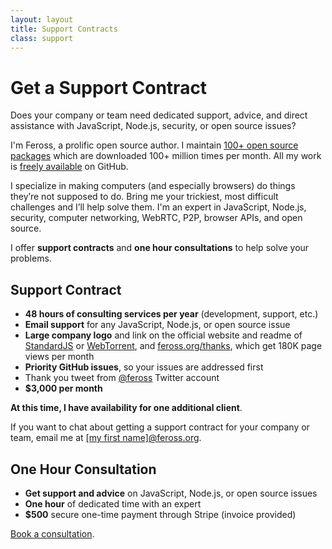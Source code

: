 ```yaml
---
layout: layout
title: Support Contracts
class: support
---
```


# Get a Support Contract

Does your company or team need dedicated support, advice, and direct assistance with JavaScript, Node.js, security, or open source issues?

I'm Feross, a prolific open source author. I maintain <a href="https://www.npmjs.com/~feross">100+ open source packages</a> which are downloaded 100+ million times per month. All my work is [freely available](https://github.com/feross) on GitHub.

I specialize in making computers (and especially browsers) do things they’re not supposed to do. Bring me your trickiest, most difficult challenges and I’ll help solve them. I'm an expert in JavaScript, Node.js, security, computer networking, WebRTC, P2P, browser APIs, and open source.

I offer **support contracts** and **one hour consultations** to help solve your problems.

## Support Contract

- **48 hours of consulting services per year** (development, support, etc.)
- **Email support** for any JavaScript, Node.js, or open source issue
- **Large company logo** and link on the official website and readme of [StandardJS](https://standardjs.com) or [WebTorrent](https://webtorrent.io), and [feross.org/thanks](/thanks/), which get 180K page views per month
- **Priority GitHub issues**, so your issues are addressed first
- Thank you tweet from [@feross](https://twitter.com/feross) Twitter account
- **$3,000 per month**

**At this time, I have availability for one additional client**.

If you want to chat about getting a support contract for your company or team, email me at <a href="mailto:">[my first name]@feross.org</a>.

## One Hour Consultation

- **Get support and advice** on JavaScript, Node.js, or open source issues
- **One hour** of dedicated time with an expert
- **$500** secure one-time payment through Stripe (invoice provided)

[Book a consultation](/consult/).
